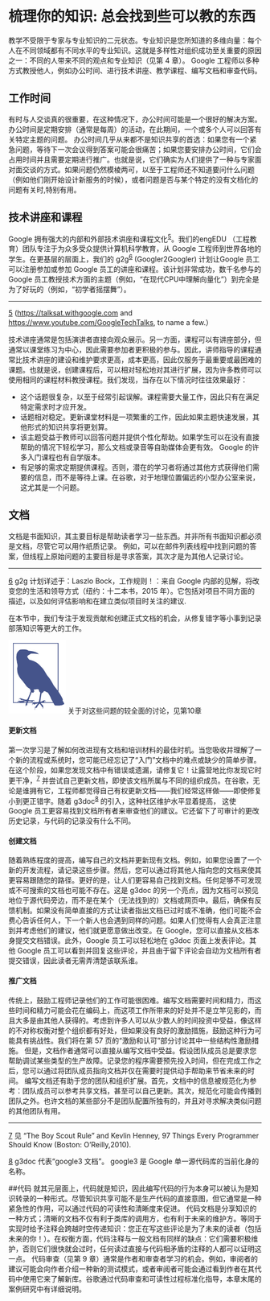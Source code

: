 # 梳理你的知识: 总会找到些可以教的东西
教学不受限于专家与专业知识的二元状态。专业知识是您所知道的多维向量：每个人在不同领域都有不同水平的专业知识。这就是多样性对组织成功至关重要的原因之一：不同的人带来不同的观点和专业知识（见第 4 章）。 
Google 工程师以多种方式教授他人，例如办公时间、进行技术讲座、教学课程、编写文档和审查代码。

## 工作时间
有时与人交谈真的很重要，在这种情况下，办公时间可能是一个很好的解决方案。办公时间是定期安排（通常是每周）的活动，在此期间，一个或多个人可以回答有关特定主题的问题。
办公时间几乎从来都不是知识共享的首选：如果您有一个紧急问题，等待下一次会议得到答案可能会很痛苦；如果您要安排办公时间，它们会占用时间并且需要定期进行推广。也就是说，它们确实为人们提供了一种与专家面对面交谈的方式。如果问题仍然模棱两可，以至于工程师还不知道要问什么问题（例如他们刚开始设计新服务的时候），或者问题是否与某个特定的没有文档化的问题有关时,特别有用。

## 技术讲座和课程
Google 拥有强大的内部和外部技术讲座和课程文化<sup id="a1">[5](#f1)</sup>。我们的engEDU （工程教育）团队专注于为众多受众提供计算机科学教育，从 Google 工程师到世界各地的学生。在更基层的层面上，我们的 g2g<sup id="a1">[6](#f1)</sup> (Googler2Googler) 计划让Google 员工可以注册参加或参加 Google 员工的讲座和课程。该计划非常成功，数千名参与的 Google 员工教授技术方面的主题（例如，“在现代CPU中理解向量化”）到完全是为了好玩的（例如，“初学者摇摆舞”）。
 
 ---
 <span id="f1">[5](#a1)</span> (https://talksat.withgoogle.com and https://www.youtube.com/GoogleTechTalks, to name a few.）

技术讲座通常是包括演讲者直接向观众展示。另一方面，课程可以有讲座部分，但通常以课堂练习为中心，因此需要参加者更积极的参与。因此，讲师指导的课程通常比技术讲座的建设和维护要求更高，成本更高，因此仅服务于最重要或最困难的课题。也就是说，创建课程后，可以相对轻松地对其进行扩展，因为许多教师可以使用相同的课程材料教授课程。我们发现，当存在以下情况时往往效果最好：

*	这个话题很复杂，以至于经常引起误解。课程需要大量工作，因此只有在满足特定需求时才应开发。
*	话题相对稳定。更新课堂材料是一项繁重的工作，因此如果主题快速发展，其他形式的知识共享将更划算。
*	该主题受益于教师可以回答问题并提供个性化帮助。如果学生可以在没有直接帮助的情况下轻松学习，那么文档或录音等自助媒体会更有效。 Google 的许多入门课程也有自学版本。
*	有足够的需求定期提供课程。否则，潜在的学习者将通过其他方式获得他们需要的信息，而不是等待上课。在谷歌，对于地理位置偏远的小型办公室来说，这尤其是一个问题。

## 文档

文档是书面知识，其主要目标是帮助读者学习一些东西。并非所有书面知识都必须是文档，尽管它可以用作纸质记录。
例如，可以在邮件列表线程中找到问题的答案，但线程上原始问题的主要目标是寻求答案，其次才是为其他人记录讨论。


---
<span id="f1">[6](#a1)</span> g2g 计划详述于：Laszlo Bock，工作规则！：来自 Google 内部的见解，将改变您的生活和领导方式（纽约：十二本书，2015 年）。它包括对项目不同方面的描述，以及如何评估影响和在建立类似项目时关注的建议.


在本节中，我们专注于发现贡献和创建正式文档的机会，从修复错字等小事到记录部落知识等更大的工作。


![avatar](icon/bird.png) 关于对这些问题的较全面的讨论，见第10章
  
  
#### 更新文档

第一次学习是了解如何改进现有文档和培训材料的最佳时机。当您吸收并理解了一个新的流程或系统时，您可能已经忘记了“入门”文档中的难点或缺少的简单步骤。在这个阶段，如果您发现文档中有错误或遗漏，请修复它！让露营地比你发现它时更干净，<sup id="a1">[7](#f1)</sup> 并尝试自己更新文档，即使该文档所属与不同的组织成员。在谷歌，无论是谁拥有它，工程师都觉得自己有权更新文档——我们经常这样做——即使修复小到更正错字。随着 g3doc<sup id="a1">[8](#f1)</sup> 的引入，这种社区维护水平显着提高， 这使 Google 员工更容易找到文档所有者来审查他们的建议。它还留下了可审计的更改历史记录，与代码的记录没有什么不同。  

#### 创建文档

随着熟练程度的提高，编写自己的文档并更新现有文档。例如，如果您设置了一个新的开发流程，请记录这些步骤。然后，您可以通过将其他人指向您的文档来使其更容易跟随您的路径。更好的是，让人们更容易自己找到文档。任何足够不可发现或不可搜索的文档也可能不存在。这是 g3doc 的另一个亮点，因为文档可以预见地位于源代码旁边，而不是在某个（无法找到的）文档或网页中。最后，确保有反馈机制。如果没有简单直接的方式让读者指出文档已过时或不准确，他们可能不会费心告诉任何人，下一个新人也会遇到同样的问题。如果人们觉得有人会真正注意到并考虑他们的建议，他们就更愿意做出改变。在 Google，您可以直接从文档本身提交文档错误。此外，Google 员工可以轻松地在 g3doc 页面上发表评论。其他 Google 员工可以看到并回复这些评论，并且由于留下评论会自动为文档所有者提交错误，因此读者无需弄清楚该联系谁。

#### 推广文档

传统上，鼓励工程师记录他们的工作可能很困难。编写文档需要时间和精力，而这些时间和精力可能会花在编码上，而这项工作所带来的好处并不是立竿见影的，而且大多是由其他人获得的。考虑到许多人可以从少数人的时间投资中受益，像这样的不对称权衡对整个组织都有好处，但如果没有良好的激励措施，鼓励这种行为可能具有挑战性。我们将在第 57 页的“激励和认可”部分讨论其中一些结构性激励措施。
但是，文档作者通常可以直接从编写文档中受益。假设团队成员总是要求您帮助调试某些类型的生产故障。记录您的程序需要预先投入时间，但在完成工作之后，您可以通过将团队成员指向文档并仅在需要时提供动手帮助来节省未来的时间。
编写文档还有助于您的团队和组织扩展。首先，文档中的信息被规范化为参考：团队成员可以参考共享文档，甚至可以自己更新。其次，规范化可能会传播到团队之外。也许文档的某些部分不是团队配置所独有的，并且对寻求解决类似问题的其他团队有用。

---
<span id="f1">[7](#a1)</span> 见 “The Boy Scout Rule” and Kevlin Henney, 97 Things Every Programmer Should Know (Boston: O’Reilly,2010).

<span id="f1">[8](#a1)</span> g3doc 代表“google3 文档”。 google3 是 Google 单一源代码库的当前化身的名称。

##代码
就其元层面上，代码就是知识，因此编写代码的行为本身可以被认为是知识转录的一种形式。尽管知识共享可能不是生产代码的直接意图，但它通常是一种紧急性的作用，可以通过代码的可读性和清晰度来促进。
代码文档是分享知识的一种方式；清晰的文档不仅有利于类库的调用方，也有利于未来的维护方。等同于实现时给予注释会跨越时空传递知识：您正在写这些评论是为了未来的读者（包括未来的你！）。在权衡方面，代码注释与一般文档有同样的缺点：它们需要积极维护，否则它们很快就会过时，任何读过直接与代码相矛盾的注释的人都可以证明这一点。
代码审查（见第 9 章）通常是作者和审查者学习的机会。例如，审阅者的建议可能会向作者介绍一种新的测试模式，或者审阅者可能会通过看到作者在其代码中使用它来了解新库。谷歌通过代码审查和可读性过程标准化指导，本章末尾的案例研究中有详细说明。


